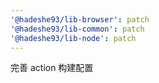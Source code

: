 ```yaml
---
'@hadeshe93/lib-browser': patch
'@hadeshe93/lib-common': patch
'@hadeshe93/lib-node': patch
---
```


完善 action 构建配置
